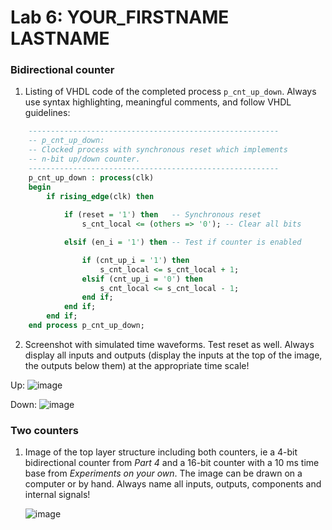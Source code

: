 # Lab 6: YOUR_FIRSTNAME LASTNAME

### Bidirectional counter

1. Listing of VHDL code of the completed process `p_cnt_up_down`. Always use syntax highlighting, meaningful comments, and follow VHDL guidelines:

```vhdl
    --------------------------------------------------------
    -- p_cnt_up_down:
    -- Clocked process with synchronous reset which implements
    -- n-bit up/down counter.
    --------------------------------------------------------
    p_cnt_up_down : process(clk)
    begin
        if rising_edge(clk) then
        
            if (reset = '1') then   -- Synchronous reset
                s_cnt_local <= (others => '0'); -- Clear all bits

            elsif (en_i = '1') then -- Test if counter is enabled

                if (cnt_up_i = '1') then 
                    s_cnt_local <= s_cnt_local + 1;
                elsif (cnt_up_i = '0') then 
                    s_cnt_local <= s_cnt_local - 1;
                end if;
            end if;
        end if;
    end process p_cnt_up_down;
```

2. Screenshot with simulated time waveforms. Test reset as well. Always display all inputs and outputs (display the inputs at the top of the image, the outputs below them) at the appropriate time scale!

  Up:
  ![image](https://user-images.githubusercontent.com/99726477/159711522-a373bf5c-cc3c-40a3-8c89-4ee17fdd8213.png)
  
  Down:
  ![image](https://user-images.githubusercontent.com/99726477/159711626-f318d413-2fdb-4e41-b27f-65e58954611a.png)


### Two counters

1. Image of the top layer structure including both counters, ie a 4-bit bidirectional counter from *Part 4* and a 16-bit counter with a 10 ms time base from *Experiments on your own*. The image can be drawn on a computer or by hand. Always name all inputs, outputs, components and internal signals!

   ![image](https://user-images.githubusercontent.com/99726477/160413677-22dbb5ff-c1f0-4fe3-a3ff-0419907611ba.png)
